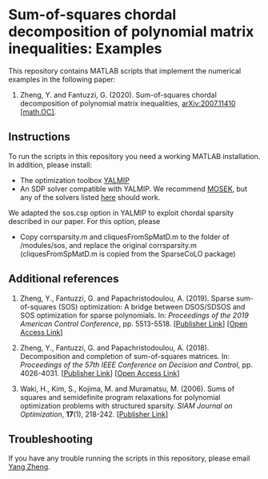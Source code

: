 # Sum-of-squares chordal decomposition of polynomial matrix inequalities: Examples

This repository contains MATLAB scripts that implement the numerical examples in the following paper:

1) Zheng, Y. and Fantuzzi, G. (2020). Sum-of-squares chordal decomposition of polynomial matrix inequalities, [arXiv:2007.11410 [math.OC]](https://arxiv.org/abs/2007.11410).

## Instructions

To run the scripts in this repository you need a working MATLAB installation. In addition, please install:
* The optimization toolbox [YALMIP](https://yalmip.github.io/)
* An SDP solver compatible with YALMIP. We recommend [MOSEK](https://www.mosek.com/), but any of the solvers listed [here](https://yalmip.github.io/allsolvers/) should work.

We adapted the sos.csp option in YALMIP to exploit chordal sparsity described in our paper. For this option, please
* Copy corrsparsity.m and cliquesFromSpMatD.m to the folder of /modules/sos, and replace the original corrsparsity.m (cliquesFromSpMatD.m is copied from the SparseCoLO package)

## Additional references
1) Zheng, Y., Fantuzzi, G. and Papachristodoulou, A. (2019). Sparse sum-of-squares (SOS) optimization: A bridge between DSOS/SDSOS and SOS optimization for sparse polynomials. In: *Proceedings of the 2019 American Control Conference*, pp. 5513-5518.
[[Publisher Link](https://doi.org/10.23919/ACC.2019.8814998)] [[Open Access Link](https://arxiv.org/pdf/1807.05463.pdf)]

2) Zheng, Y., Fantuzzi, G. and Papachristodoulou, A. (2018). Decomposition and completion of sum-of-squares matrices. In: *Proceedings of the 57th IEEE Conference on Decision and Control*, pp. 4026-4031.
[[Publisher Link](https://doi.org/10.1109/CDC.2018.8619144)] [[Open Access Link](https://arxiv.org/pdf/1804.02711.pdf)]

3) Waki, H., Kim, S., Kojima, M. and Muramatsu, M. (2006). Sums of squares and semidefinite program relaxations for polynomial optimization problems with structured sparsity. *SIAM Journal on Optimization*, **17**(1), 218-242.
[[Publisher Link](https://doi.org/10.1137/050623802)]

## Troubleshooting
If you have any trouble running the scripts in this repository, please email [Yang Zheng](mailto:zhengy@g.harvard.edu?Subject=SOS-csp).
